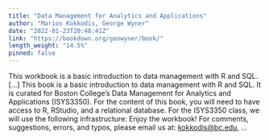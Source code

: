 ```yaml
---
title: "Data Management for Analytics and Applications"
author: "Marios Kokkodis, George Wyner"
date: "2022-01-23T20:48:41Z"
link: "https://bookdown.org/geowyner/book/"
length_weight: "14.5%"
pinned: false
---
```


This workbook is a basic introduction to data management with R and SQL. [...] This book is a basic introduction to data management with R and SQL. It is curated for Boston College’s Data Management for Analytics and Applications (ISYS3350). For the content of this book, you will need to have access to R, RStudio, and a relational database. For the ISYS3350 class, we will use the following infrastructure: Enjoy the workbook! For comments, suggestions, errors, and typos, please email us at: kokkodis@bc.edu, ...

